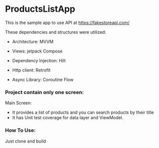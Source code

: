 # ProductsListApp

This is the sample app to use API at https://fakestoreapi.com/

These dependencies and structures were utilized:

- Architecture: MVVM 

- Views: jetpack Compose

- Dependency Injection: Hilt

- Http client: Retrofit

- Async Library: Coroutine Flow


### Project contain only one screen:

Main Screen:

- It provides a list of products and you can search products by their title
- It has Unit test coverage for data layer and ViewModel.


### How To Use:
Just clone and build

